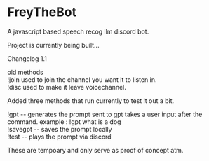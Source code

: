 # FreyTheBot
A javascript based speech recog llm discord bot.

Project is currently being built...

Changelog 1.1

old methods<br>
!join used to join the channel you want it to listen in.<br>
!disc used to make it leave voicechannel.

Added three methods that run currently to test it out a bit.

!gpt -- generates the prompt sent to gpt takes a user input after the command. example : !gpt what is a dog<br>
!savegpt -- saves the prompt locally<br>
!test -- plays the prompt via discord<br>

These are tempoary and only serve as proof of concept atm.
